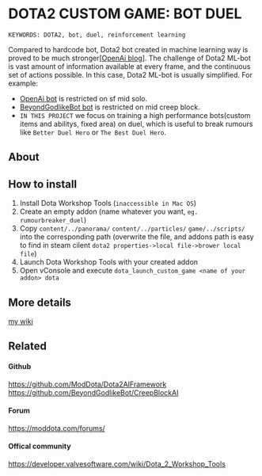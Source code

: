# DOTA2 CUSTOM GAME: BOT DUEL
`KEYWORDS: DOTA2, bot, duel, reinforcement learning`

Compared to hardcode bot, Dota2 bot created in machine learning way is proved to be much stronger[[OpenAi blog](https://blog.openai.com/more-on-dota-2/)]. The challenge of Dota2 ML-bot is vast amount of information available at every frame, and the continuous set of actions possible. In this case, Dota2 ML-bot is usually simplified. For example:
* [OpenAi bot](https://blog.openai.com/more-on-dota-2/) is restricted on sf mid solo.
* [BeyondGodlikeBot bot](https://github.com/BeyondGodlikeBot/CreepBlockAI) is restricted on mid creep block.
* `IN THIS PROJECT` we focus on training a high performance bots(custom items and abilitys, fixed area) on duel, which is useful to break rumours like `Better Duel Hero` or `The Best Duel Hero`.

## About

## How to install
1. Install Dota Workshop Tools (`inaccessible in Mac OS`)
2. Create an empty addon (name whatever you want, `eg. rumourbreaker_duel`)
3. Copy `content/../panorama/` `content/../particles/` `game/../scripts/` into the corresponding path (overwrite the file, and addons path is easy to find in steam cilent `dota2 properties->local file->brower local file`)
4. Launch Dota Workshop Tools with your created addon
5. Open vConsole and execute `dota_launch_custom_game <name of your addon> dota`

## More details
[my wiki](https://github.com/C-HILLL/RUMOURBREAKER_DUEL/wiki)

## Related
#### Github
https://github.com/ModDota/Dota2AIFramework
https://github.com/BeyondGodlikeBot/CreepBlockAI
#### Forum
https://moddota.com/forums/
#### Offical community
https://developer.valvesoftware.com/wiki/Dota_2_Workshop_Tools
